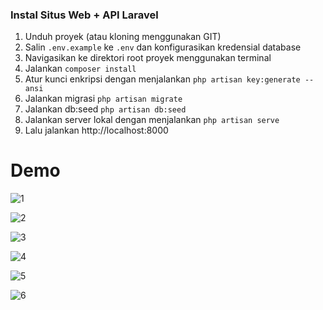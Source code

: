 ### Instal Situs Web + API Laravel
1. Unduh proyek (atau kloning menggunakan GIT)
2. Salin `.env.example` ke `.env` dan konfigurasikan kredensial database
3. Navigasikan ke direktori root proyek menggunakan terminal
4. Jalankan `composer install`
5. Atur kunci enkripsi dengan menjalankan `php artisan key:generate --ansi`
6. Jalankan migrasi `php artisan migrate`
7. Jalankan db:seed `php artisan db:seed`
8. Jalankan server lokal dengan menjalankan `php artisan serve`
9. Lalu jalankan http://localhost:8000

# Demo
![1](https://github.com/rizkinugrohho/Technical-Test/assets/36374356/160f4355-d21d-4781-a301-f0da7f1387f9)

![2](https://github.com/rizkinugrohho/Technical-Test/assets/36374356/366b86c6-67f5-4495-b781-206895634e92)

![3](https://github.com/rizkinugrohho/Technical-Test/assets/36374356/40238464-b84e-403e-a235-40dd3b289009)

![4](https://github.com/rizkinugrohho/Technical-Test/assets/36374356/8e5f13a2-0ad3-48a8-8d48-4400ecafc4b4)

![5](https://github.com/rizkinugrohho/Technical-Test/assets/36374356/618ced88-0956-47f9-80dc-67c6b9381bb7)

![6](https://github.com/rizkinugrohho/Technical-Test/assets/36374356/e66630b8-7722-41ef-b69a-328e6c0d1ea5)


